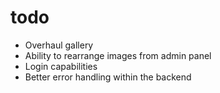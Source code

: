 # todo
- Overhaul gallery
- Ability to rearrange images from admin panel
- Login capabilities
- Better error handling within the backend
